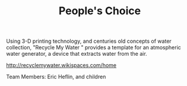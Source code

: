 ﻿---
title: People's Choice
intro: Recycle My Water 
---
Using 3-D printing technology, and centuries old concepts of water collection, "Recycle My Water " provides a template for an atmospheric water generator, a device that extracts water from the air. 

http://recyclemywater.wikispaces.com/home

Team Members: Eric Heflin, and children



